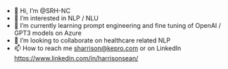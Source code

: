 - 👋 Hi, I’m @SRH-NC
- 👀 I’m interested in NLP / NLU
- 🌱 I’m currently learning prompt engineering and fine tuning of OpenAI / GPT3 models on Azure
- 💞️ I’m looking to collaborate on healthcare related NLP
- 📫 How to reach me sharrison@kepro.com or on LinkedIn https://www.linkedin.com/in/harrisonsean/

<!---
SRH-NC/SRH-NC is a ✨ special ✨ repository because its `README.md` (this file) appears on your GitHub profile.
You can click the Preview link to take a look at your changes.
--->

